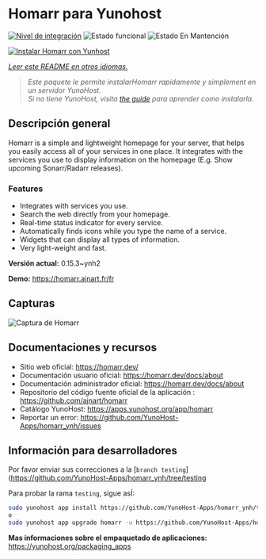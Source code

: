 <!--
Este archivo README esta generado automaticamente<https://github.com/YunoHost/apps/tree/master/tools/readme_generator>
No se debe editar a mano.
-->

# Homarr para Yunohost

[![Nivel de integración](https://dash.yunohost.org/integration/homarr.svg)](https://dash.yunohost.org/appci/app/homarr) ![Estado funcional](https://ci-apps.yunohost.org/ci/badges/homarr.status.svg) ![Estado En Mantención](https://ci-apps.yunohost.org/ci/badges/homarr.maintain.svg)

[![Instalar Homarr con Yunhost](https://install-app.yunohost.org/install-with-yunohost.svg)](https://install-app.yunohost.org/?app=homarr)

*[Leer este README en otros idiomas.](./ALL_README.md)*

> *Este paquete le permite instalarHomarr rapidamente y simplement en un servidor YunoHost.*  
> *Si no tiene YunoHost, visita [the guide](https://yunohost.org/install) para aprender como instalarla.*

## Descripción general

Homarr is a simple and lightweight homepage for your server, that helps you easily access all of your services in one place.
It integrates with the services you use to display information on the homepage (E.g. Show upcoming Sonarr/Radarr releases).

### Features

- Integrates with services you use.
- Search the web directly from your homepage.
- Real-time status indicator for every service.
- Automatically finds icons while you type the name of a service.
- Widgets that can display all types of information.
- Very light-weight and fast.


**Versión actual:** 0.15.3~ynh2

**Demo:** <https://homarr.ajnart.fr/fr>

## Capturas

![Captura de Homarr](./doc/screenshots/screenshot.png)

## Documentaciones y recursos

- Sitio web oficial: <https://homarr.dev/>
- Documentación usuario oficial: <https://homarr.dev/docs/about>
- Documentación administrador oficial: <https://homarr.dev/docs/about>
- Repositorio del código fuente oficial de la aplicación : <https://github.com/ajnart/homarr>
- Catálogo YunoHost: <https://apps.yunohost.org/app/homarr>
- Reportar un error: <https://github.com/YunoHost-Apps/homarr_ynh/issues>

## Información para desarrolladores

Por favor enviar sus correcciones a la [`branch testing`](https://github.com/YunoHost-Apps/homarr_ynh/tree/testing

Para probar la rama `testing`, sigue asÍ:

```bash
sudo yunohost app install https://github.com/YunoHost-Apps/homarr_ynh/tree/testing --debug
o
sudo yunohost app upgrade homarr -u https://github.com/YunoHost-Apps/homarr_ynh/tree/testing --debug
```

**Mas informaciones sobre el empaquetado de aplicaciones:** <https://yunohost.org/packaging_apps>
